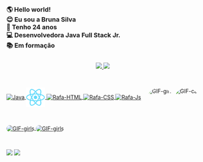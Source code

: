 <div align="left">
<h3>🌎 Hello world! <br>
😊 Eu sou a Bruna Silva <br>
🎈 Tenho 24 anos <br>
💻 Desenvolvedora Java Full Stack Jr. <br>
📚 Em formação <br> </h3>
</div>

##

<div align="center">
  <a href="https://github.com/brunalsilva">
  <img height="140em" src="https://github-readme-stats.vercel.app/api?username=brunalsilva&show_icons=true&theme=aura_dark&include_all_commits=true&count_private=true"/>
  <img height="140em" src="https://github-readme-stats.vercel.app/api/top-langs/?username=brunalsilva&layout=compact&langs_count=7&theme=aura_dark"/>
</div>
 
  ## 
  
  <div style="display: inline_block"><br>
  <img align="center" alt="Java" height="50" width="50" <img src="https://cdn.jsdelivr.net/gh/devicons/devicon/icons/java/java-plain.svg" />
  <img align="center" alt="Rafa-React" height="50" width="50" src="https://raw.githubusercontent.com/devicons/devicon/master/icons/react/react-original.svg">
  <img align="center" alt="Rafa-HTML" height="50" width="50" <img src="https://cdn.jsdelivr.net/gh/devicons/devicon/icons/html5/html5-plain.svg" />
  <img align="center" alt="Rafa-CSS" height="50" width="50" <img src="https://cdn.jsdelivr.net/gh/devicons/devicon/icons/css3/css3-plain.svg" />
  <img align="center" alt="Rafa-Js" height="50" width="50" <img src="https://cdn.jsdelivr.net/gh/devicons/devicon/icons/javascript/javascript-plain.svg" />
  <img align="right" alt="GIF-cat" height="220" style="border-radius:50px;" src="https://user-images.githubusercontent.com/90981638/141019576-5c0b69c1-1ea7-4019-805a-f5028f0a304b.gif">
    <img align="right" alt="GIF-girls" height="220" style="border-radius:50px;" src="https://user-images.githubusercontent.com/90981638/141024396-ccd21537-583d-44b9-a554-284eb37d63df.gif">
    </dif>
  
   ##
  
<div style="display: inline_block"><br>
  <img align="center" alt="GIF-girls" height="110" style="border-radius:50px;" src="https://user-images.githubusercontent.com/90981638/141023056-45ba58ad-3977-4168-9b0f-d38ec1734b96.gif">
  <img align="center" alt="GIF-girls" height="110" style="border-radius:50px;" src="https://user-images.githubusercontent.com/90981638/141023418-dcc1c7ef-0166-4771-9c19-58cd48c7146c.gif">
  </dif>
  
 ##
  <br>
  <div> 
    <a href="https://www.linkedin.com/in/bruna-silva-671402224/" target="_blank"><img src="https://img.shields.io/badge/-LinkedIn-%230077B5?style=for-the-badge&logo=linkedin&logoColor=white" target="_blank"></a> 
  <a href = "mailto:beyss21@gmail.com"><img src="https://img.shields.io/badge/-Gmail-%23333?style=for-the-badge&logo=gmail&logoColor=white" target="_blank"></a>
 </div>
  

<!--
**brunalsilva/brunalsilva** is a ✨ _special_ ✨ repository because its `README.md` (this file) appears on your GitHub profile.


